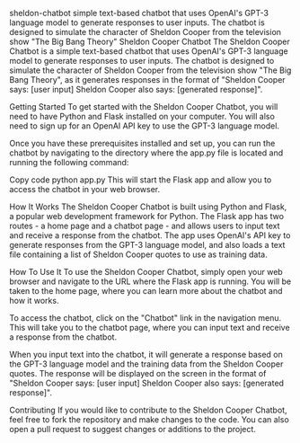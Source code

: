 sheldon-chatbot
simple text-based chatbot that uses OpenAI's GPT-3 language model to generate responses to user inputs. The chatbot is designed to simulate the character of Sheldon Cooper from the television show "The Big Bang Theory" Sheldon Cooper Chatbot The Sheldon Cooper Chatbot is a simple text-based chatbot that uses OpenAI's GPT-3 language model to generate responses to user inputs. The chatbot is designed to simulate the character of Sheldon Cooper from the television show "The Big Bang Theory", as it generates responses in the format of "Sheldon Cooper says: [user input] Sheldon Cooper also says: [generated response]".

Getting Started To get started with the Sheldon Cooper Chatbot, you will need to have Python and Flask installed on your computer. You will also need to sign up for an OpenAI API key to use the GPT-3 language model.

Once you have these prerequisites installed and set up, you can run the chatbot by navigating to the directory where the app.py file is located and running the following command:

Copy code python app.py This will start the Flask app and allow you to access the chatbot in your web browser.

How It Works The Sheldon Cooper Chatbot is built using Python and Flask, a popular web development framework for Python. The Flask app has two routes - a home page and a chatbot page - and allows users to input text and receive a response from the chatbot. The app uses OpenAI's API key to generate responses from the GPT-3 language model, and also loads a text file containing a list of Sheldon Cooper quotes to use as training data.

How To Use It To use the Sheldon Cooper Chatbot, simply open your web browser and navigate to the URL where the Flask app is running. You will be taken to the home page, where you can learn more about the chatbot and how it works.

To access the chatbot, click on the "Chatbot" link in the navigation menu. This will take you to the chatbot page, where you can input text and receive a response from the chatbot.

When you input text into the chatbot, it will generate a response based on the GPT-3 language model and the training data from the Sheldon Cooper quotes. The response will be displayed on the screen in the format of "Sheldon Cooper says: [user input] Sheldon Cooper also says: [generated response]".

Contributing If you would like to contribute to the Sheldon Cooper Chatbot, feel free to fork the repository and make changes to the code. You can also open a pull request to suggest changes or additions to the project.

